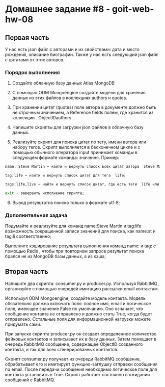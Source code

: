 # Домашнее задание #8 - goit-web-hw-08

## Первая часть

У нас есть  json файл с авторами и их свойствами: дата и место рождения, описание биографии.
Также у нас есть следующий  json файл с цитатами от этих авторов.

### Порядок выполнения

1. Создайте облачную базу данных  Atlas MongoDB

2. С помощью  ODM Mongoengine  создайте модели для хранения данных из этих файлов в коллекциях  authors и  quotes.
3. При хранении цитат (quotes) поле автора в документе должно быть не строчным значением, а Reference fields полем, где хранится   из коллекции  . ObjectIDauthors
4. Напишите скрипты для загрузки  json файлов в облачную базу данных.
5. Реализуйте скрипт для поиска цитат по тегу, имени автора или набору тегов. Скрипт выполняется в бесконечном цикле и с помощью обычного оператора  input принимает команды в следующем формате  команда: значення. Пример:

```bash
name: Steve Martin — найти и вернуть список всех цитат автора  Steve Martin;

tag:life — найти и вернуть список цитат для тега  life;

tags:life,live — найти и вернуть список цитат, где есть теги  life или  live ( примечание: без пробелов между тегами  life, live);

exit - завершить исполнение скрипта;
```

6. Вывод результатов поиска только в формате  utf-8;



### Дополнительная задача

Подумайте и реализуйте для команд  name:Steve Martin и  tag:life возможность сокращенной записи значений для поиска, как  name:st и  tag:li соответственно;

Выполните кэширование результата выполнения команд  name: и  tag: с помощью  Redis , чтобы при повторном запросе результат поиска брался не из  MongoDB  базы данных, а из кэша;

## Вторая часть

Напишите два скрипта:  consumer.py и  producer.py. Используя  RabbitMQ , организуйте с помощью очередей имитацию рассылки  email  контактам.



Используя ODM Mongoengine, создайте модель контакта. Модель обязательно должна включать поля: полное имя, email и логическое поле, имеющее значение  False по умолчанию. Оно означает, что сообщение контакта не отправлено и должно стать  True, когда будет отправлено. Остальные поля для информационной нагрузки можете придумать сами.



При запуске скрипта  producer.py он создает определенное количество фейковых контактов и записывает их в базу данных. Затем помещает в очередь  RabbitMQ  сообщение, содержащее  ObjectID созданного контакта, и так для всех сгенерированных контактов.



Скрипт  consumer.py получает из очереди  RabbitMQ  сообщение, обрабатывает его и имитирует  функцию-заглушку  отправки сообщения по email. После передачи сообщения необходимо логическое поле для контакта установить в  True. Скрипт работает постоянно в ожидании сообщений с  RabbitMQ.